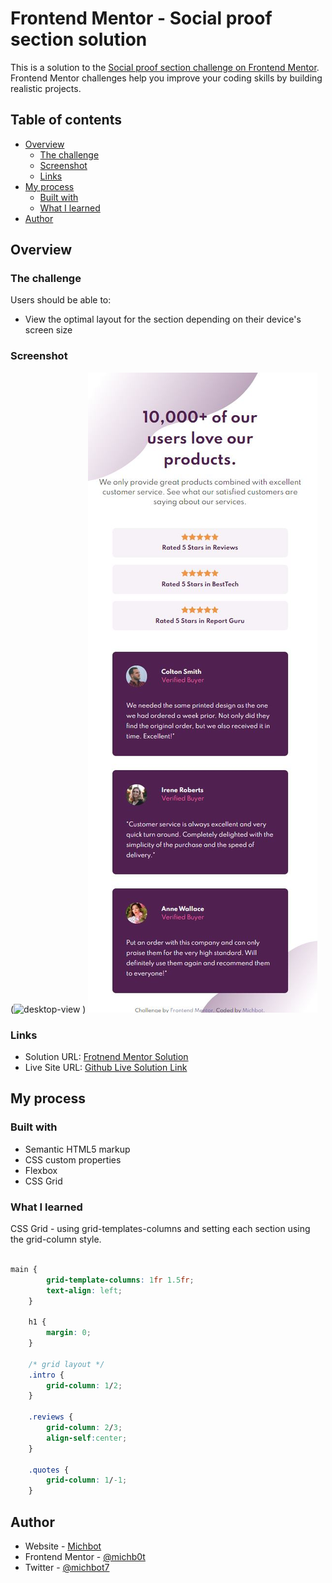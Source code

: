 # Frontend Mentor - Social proof section solution

This is a solution to the [Social proof section challenge on Frontend Mentor](https://www.frontendmentor.io/challenges/social-proof-section-6e0qTv_bA). Frontend Mentor challenges help you improve your coding skills by building realistic projects. 

## Table of contents

- [Overview](#overview)
  - [The challenge](#the-challenge)
  - [Screenshot](#screenshot)
  - [Links](#links)
- [My process](#my-process)
  - [Built with](#built-with)
  - [What I learned](#what-i-learned)
- [Author](#author)


## Overview

### The challenge

Users should be able to:

- View the optimal layout for the section depending on their device's screen size

### Screenshot

(![desktop-view](https://user-images.githubusercontent.com/81781093/140600000-45ca0206-5e1b-4eae-873c-660ba2b1f9a6.JPG)
)
![Final Mobile View](/final/mobile-view.JPG)

### Links

- Solution URL: [Frotnend Mentor Solution](https://www.frontendmentor.io/solutions/social-proof-section-using-css-and-html-F_Nr0yWc1)
- Live Site URL: [Github Live Solution Link](https://michb0t.github.io/fem-social-proof-section/)

## My process

### Built with

- Semantic HTML5 markup
- CSS custom properties
- Flexbox
- CSS Grid

### What I learned

CSS Grid - using grid-templates-columns and setting each section using the grid-column style. 


```css

main {
        grid-template-columns: 1fr 1.5fr;
        text-align: left;
    }

    h1 {
        margin: 0;
    }

    /* grid layout */
    .intro {
        grid-column: 1/2;
    }

    .reviews {
        grid-column: 2/3;
        align-self:center;
    }

    .quotes {
        grid-column: 1/-1;
    }

```

## Author

- Website - [Michbot](https://github.com/michb0t)
- Frontend Mentor - [@michb0t](https://www.frontendmentor.io/profile/michb0t)
- Twitter - [@michbot7](https://twitter.com/michbot7)

